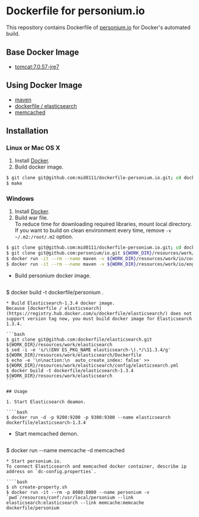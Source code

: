 Dockerfile for personium.io
=======================

This repository contains Dockerfile of [personium.io](http://personium.io/) for Docker's automated build.

## Base Docker Image

* [tomcat:7.0.57-jre7](https://registry.hub.docker.com/u/library/tomcat/)

## Using Docker Image

* [maven](https://registry.hub.docker.com/_/maven/)
* [dockerfile / elasticsearch](https://registry.hub.docker.com/u/dockerfile/elasticsearch/)
* [memcached](https://registry.hub.docker.com/_/memcached/)

## Installation

### Linux or Mac OS X

1. Install [Docker](https://www.docker.com/).
2. Build docker image.

  ```bash
$ git clone git@github.com:mid0111/dockerfile-personium.io.git; cd dockerfile-personium.io
$ make
  ```


### Windows

1. Install [Docker](https://www.docker.com/).
2. Build war file.  
To reduce time for downloading required libraries, mount local directory.
If you want to build on clean environment every time, remove `-v ~/.m2:/root/.m2` option.  

  ````bash
$ git clone git@github.com:mid0111/dockerfile-personium.io.git; cd dockerfile-personium.io; WORK_DIR=`pwd`
$ git clone git@github.com:personium/io.git ${WORK_DIR}/resources/work/io
$ docker run -it --rm --name maven -v ${WORK_DIR}/resources/work/io/core:/usr/src/core -v  ~/.m2:/root/.m2  -w /usr/src/core maven mvn clean package
$ docker run -it --rm --name maven -v ${WORK_DIR}/resources/work/io/engine:/usr/src/engine -v ~/.m2:/root/.m2 -w /usr/src/engine maven mvn clean package
  ````
* Build personium docker image.

  ````bash
$ docker build -t dockerfile/personium .
  ````
* Build Elasticsearch-1.3.4 docker image.  
Because [dockerfile / elasticsearch](https://registry.hub.docker.com/u/dockerfile/elasticsearch/) does not support version tag now, you must build docker image for Elasticsearch 1.3.4.

  ```bash
$ git clone git@github.com:dockerfile/elasticsearch.git ${WORK_DIR}/resources/work/elasticsearch
$ sed -i -e 's/\(ENV ES_PKG_NAME elasticsearch-\).*/\11.3.4/g' ${WORK_DIR}/resources/work/elasticsearch/Dockerfile
$ echo -e '\n\naction:\n  auto_create_index: false' >> ${WORK_DIR}/resources/work/elasticsearch/config/elasticsearch.yml
$ docker build -t dockerfile/elasticsearch-1.3.4 ${WORK_DIR}/resources/work/elasticsearch
  ```

## Usage

1. Start Elasticsearch deamon.  

  ````bash
$ docker run -d -p 9200:9200 -p 9300:9300 --name elasticsearch dockerfile/elasticsearch-1.3.4
  ````
* Start memcached demon.

  ````bash
$ docker run --name memcache -d memcached
  ````
* Start personium.io.  
To connect Elasticsearch and memcached docker container, describe ip address on `dc-config.properties`.

  ````bash
$ sh create-property.sh 
$ docker run -it --rm -p 8080:8080 --name personium -v `pwd`/resources/conf:/usr/local/personium --link elasticsearch:elasticsearch --link memcache:memcache dockerfile/personium
  ````
